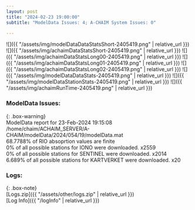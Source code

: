 ```yaml
---
layout: post
title: "2024-02-23 19:00:00"
subtitle: "ModelData Issues: 4; A-CHAIM System Issues: 0"

---
```


![]({{ "/assets/img/modelDataDataStatsShort-2405419.png" | relative_url }})
![]({{ "/assets/img/achaimDataStatsShort-2405419.png" | relative_url }})
![]({{ "/assets/img/achaimDataStatsLong00-2405419.png" | relative_url }})
![]({{ "/assets/img/achaimDataStatsLong01-2405419.png" | relative_url }})
![]({{ "/assets/img/achaimDataStatsLong02-2405419.png" | relative_url }})
![]({{ "/assets/img/modelDataDataStats-2405419.png" | relative_url }})
![]({{ "/assets/img/modelDataStationStats-2405419.png" | relative_url }})
![]({{ "/assets/img/achaimRunTime-2405419.png" | relative_url }})


### ModelData Issues:  
  
{: .box-warning}  
 ModelData report for 23-Feb-2024 19:15:08   
 /home/chaim/ACHAIM_SERVER/A-CHAIM/modelData/2024/054/19/modelData.mat   
 68.7788% of RIO absoprtion values are finite   
 0% of all possible stations for IONO were downloaded. x2559   
 0% of all possible stations for SENTINEL were downloaded. x2014   
 6.689% of all possible stations for KARTVERKET were downloaded. x20   
  


### Logs:  
  
{: .box-note}  
[Logs.zip]({{ "/assets/other/logs.zip" | relative_url }})  
[Log Info]({{ "/logInfo" | relative_url }})  
